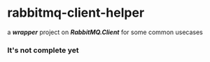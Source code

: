 # rabbitmq-client-helper
a ***wrapper*** project on ***RabbitMQ.Client*** for some common usecases

### It's not complete yet
